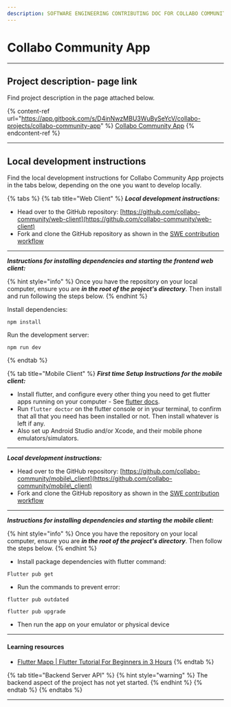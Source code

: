 ```yaml
---
description: SOFTWARE ENGINEERING CONTRIBUTING DOC FOR COLLABO COMMUNITY APP
---
```


# Collabo Community App

***

## Project description- page link

Find project description in the page attached below.

{% content-ref url="https://app.gitbook.com/s/D4inNwzMBU3WuBySeYcV/collabo-projects/collabo-community-app" %}
[Collabo Community App](https://app.gitbook.com/s/D4inNwzMBU3WuBySeYcV/collabo-projects/collabo-community-app)
{% endcontent-ref %}

***

## Local development instructions

Find the local development instructions for Collabo Community App projects in the tabs below, depending on the one you want to develop locally.

{% tabs %}
{% tab title="Web Client" %}
_**Local development instructions:**_

* Head over to the GitHub repository: [https://github.com/collabo-community/web-client](https://github.com/collabo-community/web-client)
* Fork and clone the GitHub repository as shown in the [SWE contribution workflow](https://docs.collabocommunity.com/contribute/v/software-engineering/#git-workflow-fork-and-clone-repository)

***

_**Instructions for installing dependencies and starting the frontend web client:**_

{% hint style="info" %}
Once you have the repository on your local computer, ensure you are _**in the root of the project's directory**_. Then install and run following the steps below.
{% endhint %}

Install dependencies:

```
npm install
```

Run the development server:

```
npm run dev
```
{% endtab %}

{% tab title="Mobile Client" %}
_**First time Setup Instructions for the mobile client:**_

* Install flutter, and configure every other thing you need to get flutter apps running on your computer - See [flutter docs](https://docs.flutter.dev/get-started/install).
* Run `flutter doctor` on the flutter console or in your terminal, to confirm that all that you need has been installed or not. Then install whatever is left if any.
* Also set up Android Studio and/or Xcode, and their mobile phone emulators/simulators.

***

_**Local development instructions:**_

* Head over to the GitHub repository: [https://github.com/collabo-community/mobile\_client](https://github.com/collabo-community/mobile\_client)
* Fork and clone the GitHub repository as shown in the [SWE contribution workflow](https://docs.collabocommunity.com/contribute/v/software-engineering/#git-workflow-fork-and-clone-repository)

***

_**Instructions for installing dependencies and starting the mobile client:**_

{% hint style="info" %}
Once you have the repository on your local computer, ensure you are _**in the root of the project's directory**_. Then follow the steps below.
{% endhint %}

* Install package dependencies with flutter command:

```
Flutter pub get
```

* Run the commands to prevent error:

```
flutter pub outdated
```

```
flutter pub upgrade
```

* Then run the app on your emulator or physical device

***

#### Learning resources

* [Flutter Mapp | Flutter Tutorial For Beginners in 3 Hours](https://www.youtube.com/watch?v=CD1Y2DmL5JM)
{% endtab %}

{% tab title="Backend Server API" %}
{% hint style="warning" %}
The backend aspect of the project has not yet started.
{% endhint %}
{% endtab %}
{% endtabs %}

***
